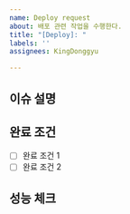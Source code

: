 ```yaml
---
name: Deploy request
about: 배포 관련 작업을 수행한다.
title: "[Deploy]: "
labels: ''
assignees: KingDonggyu

---
```


## 이슈 설명

> 

## 완료 조건

- [ ] 완료 조건 1
- [ ] 완료 조건 2

## 성능 체크
